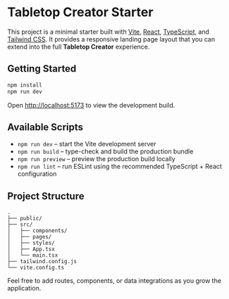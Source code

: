# Tabletop Creator Starter

This project is a minimal starter built with [Vite](https://vitejs.dev/), [React](https://react.dev/), [TypeScript](https://www.typescriptlang.org/), and [Tailwind CSS](https://tailwindcss.com/). It provides a responsive landing page layout that you can extend into the full **Tabletop Creator** experience.

## Getting Started

```bash
npm install
npm run dev
```

Open <http://localhost:5173> to view the development build.

## Available Scripts

- `npm run dev` – start the Vite development server
- `npm run build` – type-check and build the production bundle
- `npm run preview` – preview the production build locally
- `npm run lint` – run ESLint using the recommended TypeScript + React configuration

## Project Structure

```
.
├── public/
├── src/
│   ├── components/
│   ├── pages/
│   ├── styles/
│   ├── App.tsx
│   └── main.tsx
├── tailwind.config.js
└── vite.config.ts
```

Feel free to add routes, components, or data integrations as you grow the application.
